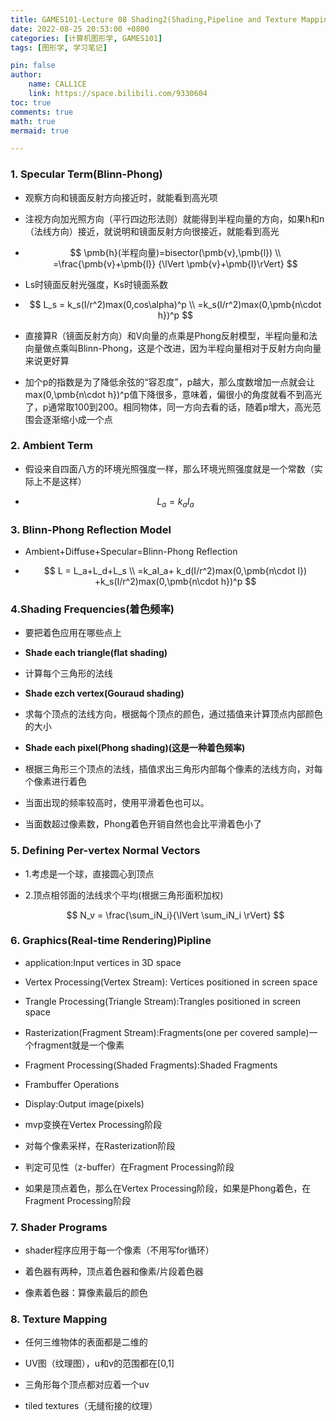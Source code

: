 ```yaml
---
title: GAMES101-Lecture 08 Shading2(Shading,Pipeline and Texture Mapping)
date: 2022-08-25 20:53:00 +0800
categories: [计算机图形学, GAMES101]
tags: [图形学, 学习笔记]

pin: false
author: 
    name: CALL1CE
    link: https://space.bilibili.com/9330604
toc: true
comments: true
math: true
mermaid: true

---
```


### 1. Specular Term(Blinn-Phong)

- 观察方向和镜面反射方向接近时，就能看到高光项

- 注视方向加光照方向（平行四边形法则）就能得到半程向量的方向，如果h和n（法线方向）接近，就说明和镜面反射方向很接近，就能看到高光

- $$
  \pmb{h}(半程向量)=bisector(\pmb{v},\pmb{l})
\\
=\frac{\pmb{v}+\pmb{l}}
{\lVert \pmb{v}+\pmb{l}\rVert}
  $$

- Ls时镜面反射光强度，Ks时镜面系数

- $$
  L_s = k_s(I/r^2)max(0,cos\alpha)^p
\\
=k_s(I/r^2)max(0,\pmb{n\cdot h})^p
  $$

- 直接算R（镜面反射方向）和V向量的点乘是Phong反射模型，半程向量和法向量做点乘叫Blinn-Phong，这是个改进，因为半程向量相对于反射方向向量来说更好算

- 加个p的指数是为了降低余弦的“容忍度”，p越大，那么度数增加一点就会让max(0,\pmb{n\cdot h})^p值下降很多，意味着，偏很小的角度就看不到高光了，p通常取100到200。相同物体，同一方向去看的话，随着p增大，高光范围会逐渐缩小成一个点

### 2. Ambient Term

- 假设来自四面八方的环境光照强度一样，那么环境光照强度就是一个常数（实际上不是这样）

- $$
  L_a = k_aI_a
  $$

### 3. Blinn-Phong Reflection Model

- Ambient+Diffuse+Specular=Blinn-Phong Reflection

- $$
  L = L_a+L_d+L_s
\\
=k_aI_a+
k_d(I/r^2)max(0,\pmb{n\cdot l})
+k_s(I/r^2)max(0,\pmb{n\cdot h})^p
  $$

### 4.Shading Frequencies(着色频率)

- 要把着色应用在哪些点上

- **Shade each triangle(flat shading)**

- 计算每个三角形的法线

- **Shade ezch vertex(Gouraud shading)**

- 求每个顶点的法线方向，根据每个顶点的颜色，通过插值来计算顶点内部颜色的大小

- **Shade each pixel(Phong shading)(这是一种着色频率)**

- 根据三角形三个顶点的法线，插值求出三角形内部每个像素的法线方向，对每个像素进行着色

- 当面出现的频率较高时，使用平滑着色也可以。

- 当面数超过像素数，Phong着色开销自然也会比平滑着色小了

### 5. Defining Per-vertex Normal Vectors

- 1.考虑是一个球，直接圆心到顶点

- 2.顶点相邻面的法线求个平均(根据三角形面积加权)
  
  $$
  N_v = \frac{\sum_iN_i}{\lVert \sum_iN_i \rVert}
  $$

### 6. Graphics(Real-time Rendering)Pipline

- application:Input vertices in 3D space

- Vertex Processing(Vertex Stream): Vertices positioned in screen space

- Trangle Processing(Triangle Stream):Trangles positioned in screen space

- Rasterization(Fragment Stream):Fragments(one per covered sample)一个fragment就是一个像素

- Fragment Processing(Shaded Fragments):Shaded Fragments

- Frambuffer Operations

- Display:Output image(pixels)

- mvp变换在Vertex Processing阶段

- 对每个像素采样，在Rasterization阶段

- 判定可见性（z-buffer）在Fragment Processing阶段

- 如果是顶点着色，那么在Vertex Processing阶段，如果是Phong着色，在Fragment Processing阶段

### 7. Shader Programs

- shader程序应用于每一个像素（不用写for循环）

- 着色器有两种，顶点着色器和像素/片段着色器

- 像素着色器：算像素最后的颜色

### 8. Texture Mapping

- 任何三维物体的表面都是二维的

- UV图（纹理图），u和v的范围都在[0,1]

- 三角形每个顶点都对应着一个uv

- tiled textures（无缝衔接的纹理）

